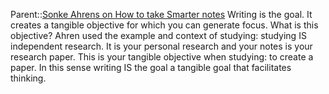 Parent::[Sonke Ahrens on How to take Smarter notes](Sonke%20Ahrens%20on%20How%20to%20take%20Smarter%20notes.md)
Writing is the goal. It creates a tangible objective for which you can generate focus. What is this objective? Ahren used the example and context of studying: studying IS independent research. It is your personal research and your notes is your research paper. This is your tangible objective when studying: to create a paper. In this sense writing IS the goal a tangible goal that facilitates thinking.